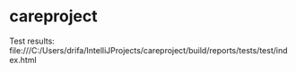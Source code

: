 # careproject

Test results: file:///C:/Users/drifa/IntelliJProjects/careproject/build/reports/tests/test/index.html
